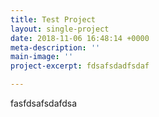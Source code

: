 ```yaml
---
title: Test Project
layout: single-project
date: 2018-11-06 16:48:14 +0000
meta-description: ''
main-image: ''
project-excerpt: fdsafsdadfsdaf

---
```

fasfdsafsdafdsa